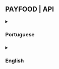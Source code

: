 ## PAYFOOD | API
  <details>
  <summary><h3>Portuguese<h3/></summary>

## Atenção
- Iniciado em 21/10/2022 
- Status : Em andamento

## Projeto
" PAYFOOD " é um sistema que facilita e agiliza o processo de pedido do consumidor.

## Começando

Primeiro, execute o servidor de desenvolvimento:


</details>
  
  <details>
  <summary><h3>English<h3/></summary>

## Attention
- Started on 10/10/2022
- Status: In progress

## Project
" PAYFOOD " its a system that facility and agility the request process of costumer.

## Getting Started


</details>
